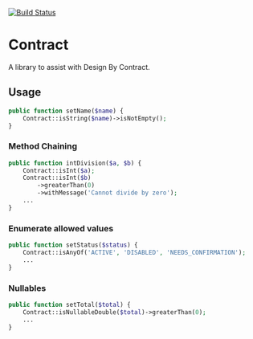[![Build Status](https://travis-ci.org/logitick/Contract.svg?branch=master)](https://travis-ci.org/logitick/Contract)
# Contract

A library to assist with Design By Contract.


## Usage
```php
public function setName($name) {
    Contract::isString($name)->isNotEmpty();
}
```

### Method Chaining
```php
public function intDivision($a, $b) {
    Contract::isInt($a);
    Contract::isInt($b)
        ->greaterThan(0)
        ->withMessage('Cannot divide by zero');
    ...
}
```

### Enumerate allowed values
```php
public function setStatus($status) {
    Contract::isAnyOf('ACTIVE', 'DISABLED', 'NEEDS_CONFIRMATION');
    ...
}
```

### Nullables
```php
public function setTotal($total) {
    Contract::isNullableDouble($total)->greaterThan(0);
    ...
}
```